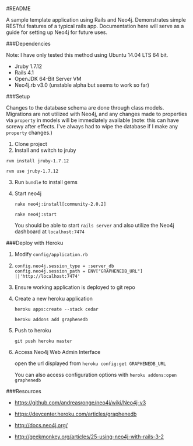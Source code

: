 #README


A sample template application using Rails and Neo4j. Demonstrates simple RESTful features of a typical rails app. 
Documentation here will serve as a guide for setting up Neo4j for future uses.

###Dependencies

Note: I have only tested this method using Ubuntu 14.04 LTS 64 bit.

* Jruby 1.7.12
* Rails 4.1
* OpenJDK 64-Bit Server VM
* Neo4j.rb v3.0 (unstable alpha but seems to work so far)

###Setup

Changes to the database schema are done through class models. Migrations are not utilized with Neo4j, and any changes made to properties via `property` in models will be immediately available (note: this can have screwy after effects. I've always had to wipe the database if I make any `property` changes.)

1. Clone project
2. Install and switch to jruby
 
 `rvm install jruby-1.7.12`

 `rvm use jruby-1.7.12`

3. Run `bundle` to install gems
4. Start neo4j

    `rake neo4j:install[community-2.0.2]`

    `rake neo4j:start`
    
    You should be able to start `rails server` and also utilize the Neo4j dashboard at `localhost:7474`

###Deploy with Heroku
1. Modify `config/application.rb`
2. 
	```
	config.neo4j.session_type = :server_db
	config.neo4j.session_path = ENV["GRAPHENEDB_URL"] ||'http://localhost:7474'
	```
	
2. Ensure working application is deployed to git repo
3. Create a new heroku application

	`heroku apps:create --stack cedar`
	
	`heroku addons add graphenedb`
4. Push to heroku

    `git push heroku master`
5. Access Neo4j Web Admin Interface

	open the url displayed from `heroku config:get GRAPHENEDB_URL`

	You can also access configuration options with `heroku addons:open graphenedb`


###Resources

* https://github.com/andreasronge/neo4j/wiki/Neo4j-v3

* https://devcenter.heroku.com/articles/graphenedb

* http://docs.neo4j.org/

* http://geekmonkey.org/articles/25-using-neo4j-with-rails-3-2
